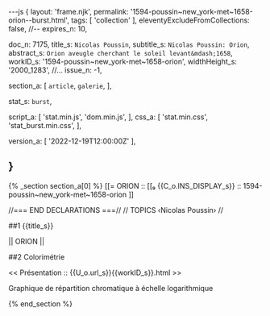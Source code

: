 ---js
{
  layout:    'frame.njk',
  permalink: '1594-poussin~new_york-met~1658-orion--burst.html',
  tags:      [ 'collection' ],
  eleventyExcludeFromCollections: false,
  //-- expires_n: 10,

  doc_n:      7175,
  title_s:    `Nicolas Poussin`,
  subtitle_s: `Nicolas Poussin: Orion`,
  abstract_s: `Orion aveugle cherchant le soleil levant&mdash;1658`,
  workID_s:   '1594-poussin~new_york-met~1658-orion',
  widthHeight_s:  '2000_1283',
  //... issue_n: -1,

  section_a:
  [
    `article`,
    `galerie`,
  ],

  stat_s: `burst`,

  script_a:
  [
    'stat.min.js',
    'dom.min.js',
  ],
  css_a:
  [
    'stat.min.css',
    'stat_burst.min.css',
  ],

  version_a:
  [
    '2022-12-19T12:00:00Z'
  ],

}
---
{% _section section_a[0] %}
[[=  ORION  ::
     [[₉  {{C_o.INS_DISPLAY_s}}  :: 1594-poussin~new_york-met~1658-orion ]]

//=== END DECLARATIONS ===//
//  TOPICS
‹Nicolas Poussin›
//



##1  {{title_s}}

||  ORION  ||




##2  Colorimétrie

<<  Présentation  ::  {{U_o.url_s}}{{workID_s}}.html  >>

Graphique de répartition chromatique à échelle logarithmique

{% end_section %}
